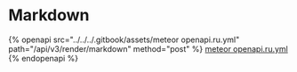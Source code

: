 # Markdown

{% openapi src="../../../.gitbook/assets/meteor openapi.ru.yml" path="/api/v3/render/markdown" method="post" %}
[meteor openapi.ru.yml](<../../../.gitbook/assets/meteor openapi.ru.yml>)
{% endopenapi %}
